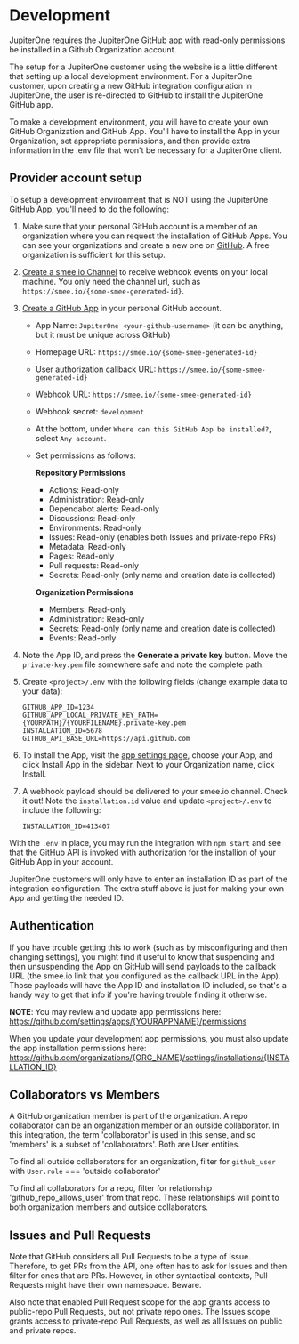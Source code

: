 # Development

JupiterOne requires the JupiterOne GitHub app with read-only permissions be
installed in a Github Organization account.

The setup for a JupiterOne customer using the website is a little different that
setting up a local development environment. For a JupiterOne customer, upon
creating a new GitHub integration configuration in JupiterOne, the user is
re-directed to GitHub to install the JupiterOne GitHub app.

To make a development environment, you will have to create your own GitHub
Organization and GitHub App. You'll have to install the App in your
Organization, set appropriate permissions, and then provide extra information in
the .env file that won't be necessary for a JupiterOne client.

## Provider account setup

To setup a development environment that is NOT using the JupiterOne GitHub App,
you'll need to do the following:

1.  Make sure that your personal GitHub account is a member of an organization
    where you can request the installation of GitHub Apps. You can see your
    organizations and create a new one on
    [GitHub](https://github.com/settings/organizations). A free organization is
    sufficient for this setup.

2.  [Create a smee.io Channel](https://smee.io) to receive webhook events on
    your local machine. You only need the channel url, such as
    `https://smee.io/{some-smee-generated-id}`.

3.  [Create a GitHub App](https://github.com/settings/apps/new) in your personal
    GitHub account.

    - App Name: `JupiterOne <your-github-username>` (it can be anything, but it
      must be unique across GitHub)
    - Homepage URL: `https://smee.io/{some-smee-generated-id}`
    - User authorization callback URL:
      `https://smee.io/{some-smee-generated-id}`
    - Webhook URL: `https://smee.io/{some-smee-generated-id}`
    - Webhook secret: `development`
    - At the bottom, under `Where can this GitHub App be installed?`, select
      `Any account`.
    - Set permissions as follows:

      **Repository Permissions**

      - Actions: Read-only
      - Administration: Read-only
      - Dependabot alerts: Read-only
      - Discussions: Read-only
      - Environments: Read-only
      - Issues: Read-only (enables both Issues and private-repo PRs)
      - Metadata: Read-only
      - Pages: Read-only
      - Pull requests: Read-only
      - Secrets: Read-only (only name and creation date is collected)

      **Organization Permissions**

      - Members: Read-only
      - Administration: Read-only
      - Secrets: Read-only (only name and creation date is collected)
      - Events: Read-only

4.  Note the App ID, and press the **Generate a private key** button. Move the
    `private-key.pem` file somewhere safe and note the complete path.

5.  Create `<project>/.env` with the following fields (change example data to
    your data):

    ```env
    GITHUB_APP_ID=1234
    GITHUB_APP_LOCAL_PRIVATE_KEY_PATH={YOURPATH}/{YOURFILENAME}.private-key.pem
    INSTALLATION_ID=5678
    GITHUB_API_BASE_URL=https://api.github.com
    ```

6.  To install the App, visit the
    [app settings page](https://github.com/settings/apps), choose your App, and
    click Install App in the sidebar. Next to your Organization name, click
    Install.

7.  A webhook payload should be delivered to your smee.io channel. Check it out!
    Note the `installation.id` value and update `<project>/.env` to include the
    following:

    ```env
    INSTALLATION_ID=413407
    ```

With the `.env` in place, you may run the integration with `npm start` and see
that the GitHub API is invoked with authorization for the installion of your
GitHub App in your account.

JupiterOne customers will only have to enter an installation ID as part of the
integration configuration. The extra stuff above is just for making your own App
and getting the needed ID.

## Authentication

If you have trouble getting this to work (such as by misconfiguring and then
changing settings), you might find it useful to know that suspending and then
unsuspending the App on GitHub will send payloads to the callback URL (the
smee.io link that you configured as the callback URL in the App). Those payloads
will have the App ID and installation ID included, so that's a handy way to get
that info if you're having trouble finding it otherwise.

**NOTE**: You may review and update app permissions here:
https://github.com/settings/apps/{YOURAPPNAME}/permissions

When you update your development app permissions, you must also update the app
installation permissions here:
https://github.com/organizations/{ORG_NAME}/settings/installations/{INSTALLATION_ID}

## Collaborators vs Members

A GitHub organization member is part of the organization. A repo collaborator
can be an organization member or an outside collaborator. In this integration,
the term 'collaborator' is used in this sense, and so 'members' is a subset of
'collaborators'. Both are User entities.

To find all outside collaborators for an organization, filter for `github_user`
with `User.role` === 'outside collaborator'

To find all collaborators for a repo, filter for relationship
'github_repo_allows_user' from that repo. These relationships will point to both
organization members and outside collaborators.

## Issues and Pull Requests

Note that GitHub considers all Pull Requests to be a type of Issue. Therefore,
to get PRs from the API, one often has to ask for Issues and then filter for
ones that are PRs. However, in other syntactical contexts, Pull Requests might
have their own namespace. Beware.

Also note that enabled Pull Request scope for the app grants access to
public-repo Pull Requests, but not private repo ones. The Issues scope grants
access to private-repo Pull Requests, as well as all Issues on public and
private repos.
